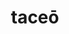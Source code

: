 ---
title: taceō
meaning: to be quiet
ch: nine
pos: verb
secondppstem: tac
infend: ēre
conjugation: second
derivative: tact
---